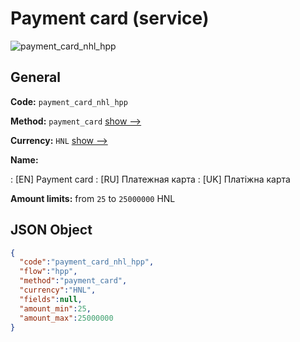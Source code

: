 
# Payment card (service) 
![payment_card_nhl_hpp](https://static.openfintech.io/payment_methods/payment_card_nhl_hpp/logo.svg?w=400&c=v0.59.26#w200)  

## General 
 
**Code:** `payment_card_nhl_hpp` 
 
**Method:** `payment_card` 
 [show -->](/payment-methods/payment_card/) 
 
**Currency:** `HNL` [show -->](/currencies/HNL/) 
 
**Name:** 
 
:	[EN] Payment card 
:	[RU] Платежная карта 
:	[UK] Платіжна карта 
 
**Amount limits:** from `25` to `25000000` HNL 

## JSON Object 

```json
{
  "code":"payment_card_nhl_hpp",
  "flow":"hpp",
  "method":"payment_card",
  "currency":"HNL",
  "fields":null,
  "amount_min":25,
  "amount_max":25000000
}
```  
